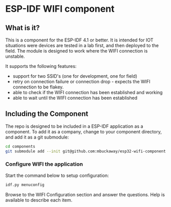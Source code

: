 # ESP-IDF WIFI component

## What is it?

This is a component for the ESP-IDF 4.1 or better.  It is intended for IOT situations were devices are tested in a lab first, and then deployed to the field. The module is designed to work where the WIFI connection is unstable.

It supports the following features:

* support for two SSID's (one for development, one for field)
* retry on connection failure or connection drop - expects the WIFI connection to be flakey.
* able to check if the WIFI connection has been established and working
* able to wait until the WIFI connection has been established

## Including the Component

The repo is designed to be included in a ESP-IDF application as a component. To add it as a company, change to your component directory, and add it as a git submodule:

```bash
cd components
git submodule add --init git@github.com:mbuckaway/esp32-wifi-component.git wifi
```

### Configure WIFI the application

Start the command below to setup configuration:

```bash
idf.py menuconfig
```

Browse to the WIFI Configuration section and answer the questions. Help is available to describe each item.
